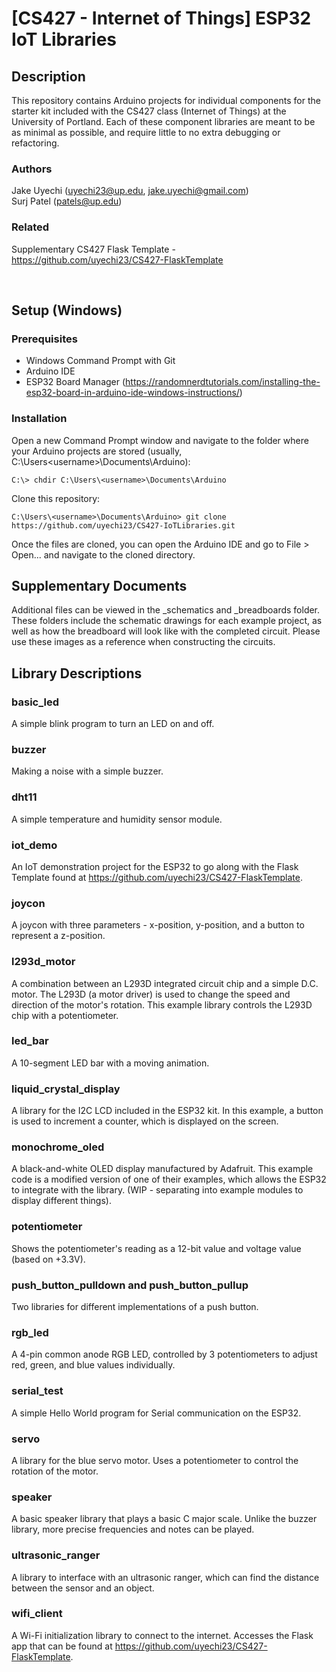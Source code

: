 # **[CS427 - Internet of Things] ESP32 IoT Libraries**

## **Description**
This repository contains Arduino projects for individual components for the starter kit included with the CS427 class (Internet of Things) at the University of Portland. Each of these component libraries are meant to be as minimal as
possible, and require little to no extra debugging or refactoring. 

### **Authors**
Jake Uyechi (uyechi23@up.edu, jake.uyechi@gmail.com)\
Surj Patel (patels@up.edu)

### **Related**
Supplementary CS427 Flask Template - https://github.com/uyechi23/CS427-FlaskTemplate

<br>

## **Setup (Windows)**

### **Prerequisites**
- Windows Command Prompt with Git
- Arduino IDE
- ESP32 Board Manager (https://randomnerdtutorials.com/installing-the-esp32-board-in-arduino-ide-windows-instructions/)

### **Installation**
Open a new Command Prompt window and navigate to the folder where your Arduino projects are stored (usually, C:\Users\<username>\Documents\Arduino):
```
C:\> chdir C:\Users\<username>\Documents\Arduino
```

Clone this repository:
```
C:\Users\<username>\Documents\Arduino> git clone https://github.com/uyechi23/CS427-IoTLibraries.git
```

Once the files are cloned, you can open the Arduino IDE and go to File > Open... and navigate to the cloned directory.

## **Supplementary Documents**
Additional files can be viewed in the _schematics and _breadboards folder. These folders include the schematic drawings for each example project, as well as
how the breadboard will look like with the completed circuit. Please use these images as a reference when constructing the circuits.

## **Library Descriptions**

### **basic_led**
A simple blink program to turn an LED on and off.

### **buzzer**
Making a noise with a simple buzzer.

### **dht11**
A simple temperature and humidity sensor module.

### **iot_demo**
An IoT demonstration project for the ESP32 to go along with the Flask Template found at https://github.com/uyechi23/CS427-FlaskTemplate.

### **joycon**
A joycon with three parameters - x-position, y-position, and a button to represent a z-position.

### **l293d_motor**
A combination between an L293D integrated circuit chip and a simple D.C. motor. The L293D (a motor driver) is used to change the speed
and direction of the motor's rotation. This example library controls the L293D chip with a potentiometer.

### **led_bar**
A 10-segment LED bar with a moving animation.

### **liquid_crystal_display**
A library for the I2C LCD included in the ESP32 kit. In this example, a button is used to increment a counter, which is displayed on the screen.

### **monochrome_oled**
A black-and-white OLED display manufactured by Adafruit. This example code is a modified version of one of their examples, which allows the
ESP32 to integrate with the library. (WIP - separating into example modules to display different things).

### **potentiometer**
Shows the potentiometer's reading as a 12-bit value and voltage value (based on +3.3V).

### **push_button_pulldown and push_button_pullup**
Two libraries for different implementations of a push button.

### **rgb_led**
A 4-pin common anode RGB LED, controlled by 3 potentiometers to adjust red, green, and blue values individually.

### **serial_test**
A simple Hello World program for Serial communication on the ESP32.

### **servo**
A library for the blue servo motor. Uses a potentiometer to control the rotation of the motor.

### **speaker**
A basic speaker library that plays a basic C major scale. Unlike the buzzer library, more precise frequencies and notes can be played.

### **ultrasonic_ranger**
A library to interface with an ultrasonic ranger, which can find the distance between the sensor and an object.

### **wifi_client**
A Wi-Fi initialization library to connect to the internet. Accesses the Flask app that can be found at https://github.com/uyechi23/CS427-FlaskTemplate.
